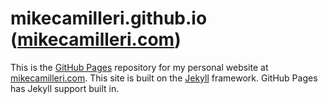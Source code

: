 # mikecamilleri.github.io ([mikecamilleri.com](http://mikecamilleri.com))

This is the [GitHub Pages](https://pages.github.com) repository for my personal website at [mikecamilleri.com](https://mikecamilleri.com). This site is built on the [Jekyll](https://jekyllrb.com) framework. GitHub Pages has Jekyll support built in.